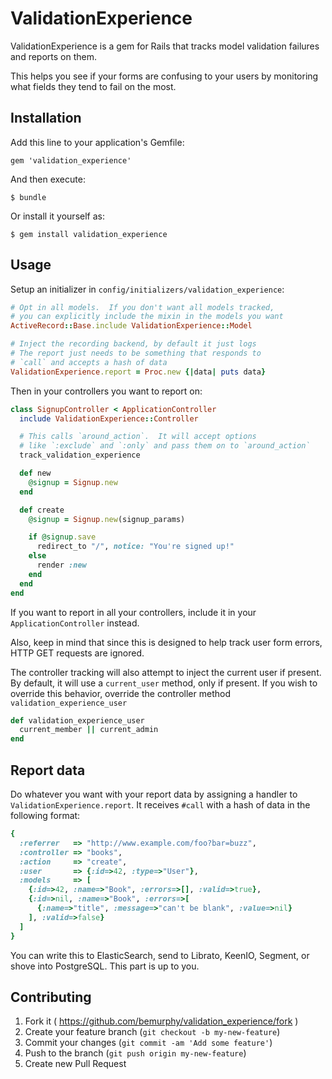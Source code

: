 # ValidationExperience

ValidationExperience is a gem for Rails that tracks model validation failures and
reports on them.

This helps you see if your forms are confusing to your users by monitoring what
fields they tend to fail on the most.

## Installation

Add this line to your application's Gemfile:

    gem 'validation_experience'

And then execute:

    $ bundle

Or install it yourself as:

    $ gem install validation_experience

## Usage

Setup an initializer in `config/initializers/validation_experience`:

```ruby
# Opt in all models.  If you don't want all models tracked,
# you can explicitly include the mixin in the models you want
ActiveRecord::Base.include ValidationExperience::Model

# Inject the recording backend, by default it just logs
# The report just needs to be something that responds to
# `call` and accepts a hash of data
ValidationExperience.report = Proc.new {|data| puts data}

```

Then in your controllers you want to report on:

```ruby
class SignupController < ApplicationController
  include ValidationExperience::Controller

  # This calls `around_action`.  It will accept options
  # like `:exclude` and `:only` and pass them on to `around_action`
  track_validation_experience

  def new
    @signup = Signup.new
  end

  def create
    @signup = Signup.new(signup_params)

    if @signup.save
      redirect_to "/", notice: "You're signed up!"
    else
      render :new
    end
  end
end
```

If you want to report in all your controllers, include it in your
`ApplicationController` instead.

Also, keep in mind that since this is designed to help track user
form errors, HTTP GET requests are ignored.

The controller tracking will also attempt to inject the current user
if present.  By default, it will use a `current_user` method, only if
present.  If you wish to override this behavior, override the controller
method `validation_experience_user`

```ruby
def validation_experience_user
  current_member || current_admin
end
```

## Report data

Do whatever you want with your report data by assigning a handler to
`ValidationExperience.report`.  It receives `#call` with a hash of data
in the following format:

```ruby
{
  :referrer   => "http://www.example.com/foo?bar=buzz",
  :controller => "books",
  :action     => "create",
  :user       => {:id=>42, :type=>"User"},
  :models     => [
    {:id=>42, :name=>"Book", :errors=>[], :valid=>true},
    {:id=>nil, :name=>"Book", :errors=>[
      {:name=>"title", :message=>"can't be blank", :value=>nil}
    ], :valid=>false}
  ]
}
```

You can write this to ElasticSearch, send to Librato, KeenIO, Segment, or shove into PostgreSQL.  This part is up to you.

## Contributing

1. Fork it ( https://github.com/bemurphy/validation_experience/fork )
2. Create your feature branch (`git checkout -b my-new-feature`)
3. Commit your changes (`git commit -am 'Add some feature'`)
4. Push to the branch (`git push origin my-new-feature`)
5. Create new Pull Request
